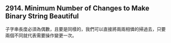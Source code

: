 ## 2914. Minimum Number of Changes to Make Binary String Beautiful

子字串長度必須為偶數，且要是同樣的，我們可以直接將兩兩相憐的掃過去，只要兩個不同就代表需要操作變更一次。
